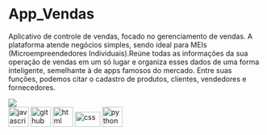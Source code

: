 # App_Vendas
 Aplicativo de controle de vendas, focado no gerenciamento de vendas. A plataforma atende negócios simples, sendo ideal para MEIs (Microempreendedores Individuais).Reúne todas as informações da sua operação de vendas em um só lugar e organiza esses dados de uma forma inteligente, semelhante à de apps famosos do mercado. Entre suas funções, podemos citar o cadastro de produtos, clientes, vendedores e fornecedores.

<div>
<img src="http://img.shields.io/static/v1?label=STATUS&message=%20FINALIZADO&color=GREEN&style=for-the-badge"/>
</div>
<a target="_blank" rel="noopener noreferrer nofollow" href="https://upload.wikimedia.org/wikipedia/commons/thumb/e/e0/Android_robot_%282014-2019%29.svg/1200px-Android_robot_%282014-2019%29.svg.png"><img src="https://upload.wikimedia.org/wikipedia/commons/thumb/e/e0/Android_robot_%282014-2019%29.svg/1200px-Android_robot_%282014-2019%29.svg.png" alt="javascript" width="40" height="40" data-canonical-src="https://cdn.icon-icons.com/icons2/2108/PNG/512/javascript_icon_130900.png" style="max-width: 100%;"></a>
<a target="_blank" rel="noopener noreferrer nofollow" href="https://upload.wikimedia.org/wikipedia/commons/5/58/Kivy_logo.png"><img src="https://upload.wikimedia.org/wikipedia/commons/5/58/Kivy_logo.png" alt="github" width="40" height="40" data-canonical-src="https://cdn.icon-icons.com/icons2/936/PNG/512/github-logo_icon-icons.com_73546.png" style="max-width: 100%;"></a>
<a target="_blank" rel="noopener noreferrer nofollow" href="https://logodownload.org/wp-content/uploads/2021/11/ios-logo-2048x2048.png"><img src="https://logodownload.org/wp-content/uploads/2021/11/ios-logo-2048x2048.png" alt="html" width="40" height="40" data-canonical-src="https://cdn.icon-icons.com/icons2/2415/PNG/512/html_original_wordmark_logo_icon_146478.png" style="max-width: 100%;"></a>
<a target="_blank" rel="noopener noreferrer nofollow" href="https://static.wixstatic.com/media/df373f_f4003abaf1ff4822bcbccea2da7fc9a4~mv2.png/v1/fill/w_640,h_202,al_c,q_85,usm_0.66_1.00_0.01,enc_auto/df373f_f4003abaf1ff4822bcbccea2da7fc9a4~mv2.png"><img src="https://static.wixstatic.com/media/df373f_f4003abaf1ff4822bcbccea2da7fc9a4~mv2.png/v1/fill/w_640,h_202,al_c,q_85,usm_0.66_1.00_0.01,enc_auto/df373f_f4003abaf1ff4822bcbccea2da7fc9a4~mv2.png" alt="css" width="50" height="30" data-canonical-src="https://cdn-icons-png.flaticon.com/512/5968/5968672.png" style="max-width: 100%;"></a>
<a target="_blank" rel="noopener noreferrer nofollow" href="https://camo.githubusercontent.com/f06aea2585a5ebb7c97ff88c1e3ec42fe92502fbd897abe4bf2e56eb7039e1aa/68747470733a2f2f63646e2e69636f6e2d69636f6e732e636f6d2f69636f6e73322f3131322f504e472f3531322f707974686f6e5f31383839342e706e67"><img src="https://camo.githubusercontent.com/f06aea2585a5ebb7c97ff88c1e3ec42fe92502fbd897abe4bf2e56eb7039e1aa/68747470733a2f2f63646e2e69636f6e2d69636f6e732e636f6d2f69636f6e73322f3131322f504e472f3531322f707974686f6e5f31383839342e706e67" alt="python" width="40" height="40" data-canonical-src="https://cdn.icon-icons.com/icons2/112/PNG/512/python_18894.png" style="max-width: 100%;"></a></p>

